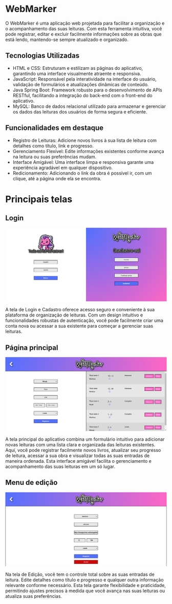 # WebMarker

O WebMarker é uma aplicação web projetada para facilitar a organização e o acompanhamento das suas leituras. Com esta ferramenta intuitiva, você pode registrar, editar e excluir facilmente informações sobre as obras que está lendo, mantendo-se sempre atualizado e organizado.

## Tecnologias Utilizadas

* HTML e CSS: Estruturam e estilizam as páginas do aplicativo, garantindo uma interface visualmente atraente e responsiva.
* JavaScript: Responsável pela interatividade na interface do usuário, validação de formulários e atualizações dinâmicas de conteúdo.
* Java Spring Boot: Framework robusto para o desenvolvimento de APIs RESTful, facilitando a integração do back-end com o front-end do aplicativo.
* MySQL: Banco de dados relacional utilizado para armazenar e gerenciar os dados das leituras dos usuários de forma segura e eficiente.

## Funcionalidades em destaque

* Registro de Leituras: Adicione novos livros à sua lista de leitura com detalhes como título, link e progresso.
* Gerenciamento Flexível: Edite informações existentes conforme avança na leitura ou suas preferências mudam.
* Interface Amigável: Uma interface limpa e responsiva garante uma experiência agradável em qualquer dispositivo.
* Redicionamento: Adicionando o link da obra é possível ir, com um clique, até a página onde ela se encontra.

# Principais telas

## Login

![Tela 1 - Login](documentação/loginPage.png "Tela 1 Login")

A tela de Login e Cadastro oferece acesso seguro e conveniente à sua plataforma de organização de leituras. Com um design intuitivo e funcionalidades robustas de autenticação, você pode facilmente criar uma conta nova ou acessar a sua existente para começar a gerenciar suas leituras.

## Página principal

![Tela 2 - Principal](documentação/mainPage.png "Tela 2 Principal")

A tela principal do aplicativo combina um formulário intuitivo para adicionar novas leituras com uma lista clara e organizada das leituras existentes. Aqui, você pode registrar facilmente novos livros, atualizar seu progresso de leitura, acessar a sua obra e visualizar todas as suas entradas de maneira ordenada. Esta interface amigável facilita o gerenciamento e acompanhamento das suas leituras em um só lugar.

## Menu de edição

![Tela 3 - Edição](documentação/editPage.png "Tela 3 Edição")

Na tela de Edição, você tem o controle total sobre as suas entradas de leitura. Edite detalhes como título e progresso e qualquer outra informação relevante conforme necessário. Esta tela garante flexibilidade e praticidade, permitindo ajustes precisos à medida que você avança nas suas leituras ou atualiza suas preferências.
